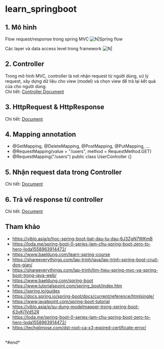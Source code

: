 # learn_springboot

## 1. Mô hình

Flow request/response trong spring MVC
![N|Spring flow](https://images.viblo.asia/full/68d13e98-8714-4dd9-ae27-641ee729ab20.png)

Các layer và data access level trong framework
![N|](https://images.viblo.asia/full/0b2971bd-7098-4652-a677-c61aea36e032.png)

## 2. Controller

Trong mô hình MVC, controller là nơi nhận request từ người dùng, xử lý request, xây dựng dữ liệu cho view (model) và
chọn view để trả lại kết quả của cho người dùng.
<br/>
Chi tiết: [Controller Document](/doc/controller.md)

## 3. HttpRequest & HttpResponse

Chi tiết: [Document](/doc/http_request_response.md)

## 4. Mapping annotation

- @GetMapping, @DeleteMapping, @PostMapping, @PutMapping, ...
- @RequestMapping(value = "/users", method = RequestMethod.GET)
- @RequestMapping("/users") public class UserController {}

## 5. Nhận request data trong Controller

Chi tiết: [Document](/doc/handle_request.md)

## 6. Trả về response từ controller

Chi tiết: [Document](/doc/handle_response.md)

## Tham khảo

- https://viblo.asia/p/hoc-spring-boot-bat-dau-tu-dau-6J3ZgN7WKmB
- https://loda.me/spring-boot-0-series-lam-chu-spring-boot-zero-to-hero-loda1558963914472/
- https://www.baeldung.com/learn-spring-course
- https://shareeverythings.com/lap-trinh/java/lap-trinh-spring-boot-crud-don-gian/
- https://shareeverythings.com/lap-trinh/tim-hieu-spring-mvc-va-spring-boot-trong-java-web/
- https://www.baeldung.com/spring-boot
- https://www.tutorialspoint.com/spring_boot/index.htm
- https://spring.io/guides
- https://docs.spring.io/spring-boot/docs/current/reference/htmlsingle/
- https://www.javatpoint.com/spring-boot-tutorial
- https://viblo.asia/p/su-dung-modelmapper-trong-spring-boot-63vKj1Vd52R
- https://loda.me/spring-boot-0-series-lam-chu-spring-boot-zero-to-hero-loda1558963914472/
- https://techglimpse.com/dst-root-ca-x3-expired-certificate-error/


<br/>
*#end*